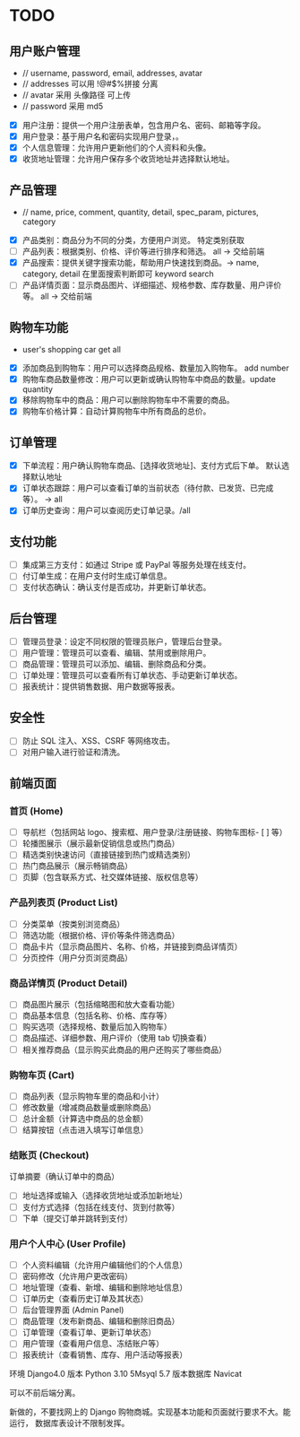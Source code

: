# TODO

## 用户账户管理

- // username, password, email, addresses, avatar
- // addresses 可以用 !@#$%拼接 分离
- // avatar 采用 头像路径 可上传
- // password 采用 md5

- [x] 用户注册：提供一个用户注册表单，包含用户名、密码、邮箱等字段。
- [x] 用户登录：基于用户名和密码实现用户登录，。
- [x] 个人信息管理：允许用户更新他们的个人资料和头像。
- [x] 收货地址管理：允许用户保存多个收货地址并选择默认地址。

## 产品管理

- // name, price, comment, quantity, detail, spec_param, pictures, category
- [x] 产品类别：商品分为不同的分类，方便用户浏览。 特定类别获取
- [ ] 产品列表：根据类别、价格、评价等进行排序和筛选。 all -> 交给前端
- [x] 产品搜索：提供关键字搜索功能，帮助用户快速找到商品。-> name, category, detail 在里面搜索判断即可 keyword search
- [ ] 产品详情页面：显示商品图片、详细描述、规格参数、库存数量、用户评价等。 all -> 交给前端

## 购物车功能
- user's shopping car  get all
- [x] 添加商品到购物车：用户可以选择商品规格、数量加入购物车。 add number 
- [x] 购物车商品数量修改：用户可以更新或确认购物车中商品的数量。update quantity
- [x] 移除购物车中的商品：用户可以删除购物车中不需要的商品。
- [x] 购物车价格计算：自动计算购物车中所有商品的总价。

## 订单管理

- [x] 下单流程：用户确认购物车商品、[选择收货地址]、支付方式后下单。 默认选择默认地址
- [x] 订单状态跟踪：用户可以查看订单的当前状态（待付款、已发货、已完成等）。 -> all 
- [x] 订单历史查询：用户可以查阅历史订单记录。/all

## 支付功能

- [ ] 集成第三方支付：如通过 Stripe 或 PayPal 等服务处理在线支付。
- [ ] 付订单生成：在用户支付时生成订单信息。
- [ ] 支付状态确认：确认支付是否成功，并更新订单状态。

## 后台管理

- [ ] 管理员登录：设定不同权限的管理员账户，管理后台登录。
- [ ] 用户管理：管理员可以查看、编辑、禁用或删除用户。
- [ ] 商品管理：管理员可以添加、编辑、删除商品和分类。
- [ ] 订单处理：管理员可以查看所有订单状态、手动更新订单状态。
- [ ] 报表统计：提供销售数据、用户数据等报表。

## 安全性

- [ ] 防止 SQL 注入、XSS、CSRF 等网络攻击。
- [ ] 对用户输入进行验证和清洗。

## 前端页面

### 首页 (Home)

- [ ] 导航栏（包括网站 logo、搜索框、用户登录/注册链接、购物车图标- [ ] 等）
- [ ] 轮播图展示（展示最新促销信息或热门商品）
- [ ] 精选类别快速访问（直接链接到热门或精选类别）
- [ ] 热门商品展示（展示畅销商品）
- [ ] 页脚（包含联系方式、社交媒体链接、版权信息等）

### 产品列表页 (Product List)

- [ ] 分类菜单（按类别浏览商品）
- [ ] 筛选功能（根据价格、评价等条件筛选商品）
- [ ] 商品卡片（显示商品图片、名称、价格，并链接到商品详情页）
- [ ] 分页控件（用户分页浏览商品）

### 商品详情页 (Product Detail)

- [ ] 商品图片展示（包括缩略图和放大查看功能）
- [ ] 商品基本信息（包括名称、价格、库存等）
- [ ] 购买选项（选择规格、数量后加入购物车）
- [ ] 商品描述、详细参数、用户评价（使用 tab 切换查看）
- [ ] 相关推荐商品（显示购买此商品的用户还购买了哪些商品）

### 购物车页 (Cart)

- [ ] 商品列表（显示购物车里的商品和小计）
- [ ] 修改数量（增减商品数量或删除商品）
- [ ] 总计金额（计算选中商品的总金额）
- [ ] 结算按钮（点击进入填写订单信息）

### 结账页 (Checkout)

订单摘要（确认订单中的商品）

- [ ] 地址选择或输入（选择收货地址或添加新地址）
- [ ] 支付方式选择（包括在线支付、货到付款等）
- [ ] 下单（提交订单并跳转到支付）

### 用户个人中心 (User Profile)

- [ ] 个人资料编辑（允许用户编辑他们的个人信息）
- [ ] 密码修改（允许用户更改密码）
- [ ] 地址管理（查看、新增、编辑和删除地址信息）
- [ ] 订单历史（查看历史订单及其状态）
- [ ] 后台管理界面 (Admin Panel)
- [ ] 商品管理（发布新商品、编辑和删除旧商品）
- [ ] 订单管理（查看订单、更新订单状态）
- [ ] 用户管理（查看用户信息、冻结账户等）
- [ ] 报表统计（查看销售、库存、用户活动等报表）

环境 Django4.0 版本
Python 3.10
5Msyql 5.7 版本数据库
Navicat

可以不前后端分离。

新做的，不要找网上的 Django 购物商城。实现基本功能和页面就行要求不大。能运行，
数据库表设计不限制发挥。
